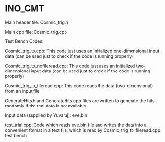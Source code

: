 # INO_CMT

Main header file:
Cosmic_trig.h

Main cpp file:
Cosmic_trig.cpp

Test Bench Codes:

Cosmic_trig_tb.cpp: This code just uses an initialized one-dimensional input data (can be used just to check if the code is running properly)

Cosmic_trig_tb_nofileread.cpp: This code just uses an initialized two-dimensional input data (can be used just to check if the code is running properly)

Cosmic_trig_tb_fileread.cpp: This code reads the data (two-dimensional) from an input file

GenerateHits.h and GenerateHits.cpp files are written to generate the hits randomly if the real data is not available

Input data (supplied by Yuvaraj): eve.bin

test_trial.cpp: Code which reads eve.bin file and writes the data into a convenient format in a text file, which is read by Cosmic_trig_tb_fileread.cpp test bench
